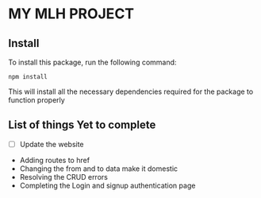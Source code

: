 # MY MLH PROJECT

## Install
To install this package, run the following command:

`npm install`

This will install all the necessary dependencies required for the package to function properly

## List of things Yet to complete
- [ ] Update the website
- Adding routes to href
- Changing the from and to data make it domestic
- Resolving the CRUD errors
- Completing the Login and signup authentication page
